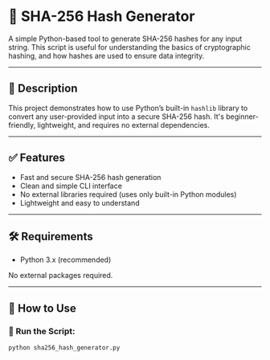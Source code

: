 # 🔐 SHA-256 Hash Generator

A simple Python-based tool to generate SHA-256 hashes for any input string. This script is useful for understanding the basics of cryptographic hashing, and how hashes are used to ensure data integrity.

---

## 📄 Description

This project demonstrates how to use Python’s built-in `hashlib` library to convert any user-provided input into a secure SHA-256 hash. It's beginner-friendly, lightweight, and requires no external dependencies.

---

## ✅ Features

- Fast and secure SHA-256 hash generation
- Clean and simple CLI interface
- No external libraries required (uses only built-in Python modules)
- Lightweight and easy to understand

---

## 🛠 Requirements

- Python 3.x (recommended)

No external packages required.

---

## 🚀 How to Use

### 🔧 Run the Script:
```bash
python sha256_hash_generator.py

